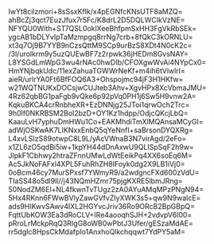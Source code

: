IwYt8cilzmori+8sSsxKfIk/x4pEGNfcKNsUTF8aMZQ=
ahBcZj3qct7EuzJfux7r5Fc/K8drL2D5DQLWCIkVzNE=
NFYQU0With+ST7QSL0oklXeeBhfpmSxHH3FgVkRbSEk=
ygcAB1bDLYvIpTaMzmpgq8rrNg7crb+8fQkC3kORNLU=
xt3q7Oj9B7YYB9nCzsQttM9SCp9urBzS8XDt4N0cK2c=
/3l/urolkrm9y5uzQUEwBF7z2rpwk36jHEDm8GvsNAY=
L8YSGdLmWpG3wu4rNAc0hwDIb/CFOXgwWvAi4NYpCx0=
HmYNjbqkUdc/11exZahuaTGWWrNeKf+m4ih6tViwlrI=
aieR/urlrYA0Ft6BfFOQ6A3+Ohspojmc94jF3H1HKfw=
w21WQTNUKxDOCsjwCUJteb3Ahv+XgvHPx8XcVbmaJMU=
4Rz62qbBG1paFgb9vQke6p92pVq0PH1j6Sw5H9vnw2A=
KqkuBKCA4crRnbheXR+EzDNNjg25JToi1qrwOch2Trc=
9h0lf0NKRBSM2Bol2bzD+OY1Kz1hdpp/OdjcQKcjLbQ=
KaauLvH7yphuDmHWu1Co+EAKMhdiTmXlMQAnsaMCyGI=
adWjOSKwAK7LIKNxxEnbQ5qYeNnfI+saBrsonDYQXRg=
L4xvLSIzS89otwpC8L9L/yAcVWnaB3N7virAgd/2eFo=
x1ZL6zO5qdBi5iw+1kpYH44dDnAxwU9QLISpSqF2h9w=
JlpkF1Cbhwy2htraZFnnUMwLdWtEeikPq4XX6soEq6M=
Ac5JkNoFAFxl4XPL5FuhRhZH8IFoyk0dg2X9LB1iVj0=
0oBcm46cy7MurSPxsf7YWmyR9/a2wdgncFXd600zVdU=
TIaSS48o5dl9ll//j43NQmHZmr75pjgKXRE5lbmJRng=
50NodZM6El+NL4fkwnTvTUgz2zA0AYuAMqMPzPNgN94=
5Hx4RKnn6FWwBVlyZawGVfvZIyXWK3s5+qw9N9walcE=
ads9HIKwvSAwv4IXL2HGYvcJriv36Ro9ORcB2BpGBpQ=
FqttUbKOW3Ea3dRoCLV+IRe4aooqhSJH+2vdvpV6l00=
pRroLrMckpRqQ3RIgG8oWB0wPbtJ3Ufer/gESzaMdAE=
rr5dgIc8HpsCkMdafpIo1AnxhoQlkchqqwt7YdPY5aM=

